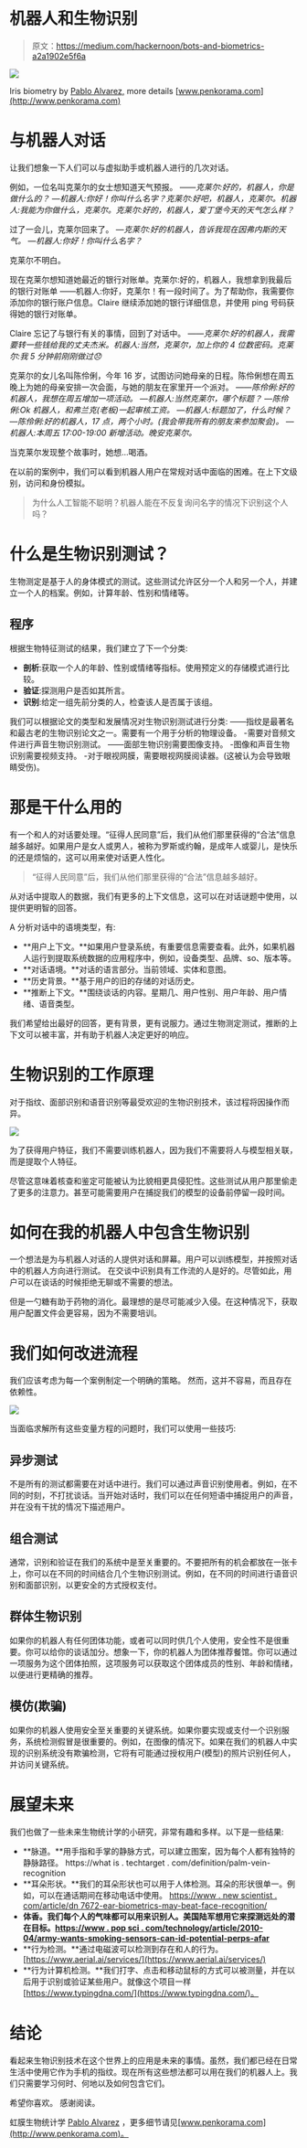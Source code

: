 # 机器人和生物识别

> 原文：<https://medium.com/hackernoon/bots-and-biometrics-a2a1902e5f6a>

![](img/7219c0901efe1fe5d78cf26b3b0e1e93.png)

Iris biometry by [Pablo Alvarez,](http://www.penkorama.com) more details [www.penkorama.com](http://www.penkorama.com)

# 与机器人对话

让我们想象一下人们可以与虚拟助手或机器人进行的几次对话。

例如，一位名叫克莱尔的女士想知道天气预报。
——*克莱尔:好的，机器人，你是做什么的？
—机器人:你好！你叫什么名字？克莱尔:好吧，机器人，克莱尔。机器人:我能为你做什么，克莱尔。克莱尔:好的，机器人，爱丁堡今天的天气怎么样？*

过了一会儿，克莱尔回来了。
*—克莱尔:好的机器人，告诉我现在因弗内斯的天气。
—机器人:你好！你叫什么名字？*

克莱尔不明白。

现在克莱尔想知道她最近的银行对账单。克莱尔:好的，机器人，我想拿到我最后的银行对账单
——机器人:你好，克莱尔！有一段时间了。为了帮助你，我需要你添加你的银行账户信息。Claire 继续添加她的银行详细信息，并使用 ping 号码获得她的银行对账单。

Claire 忘记了与银行有关的事情，回到了对话中。
*——克莱尔:好的机器人，我需要转一些钱给我的丈夫杰米。机器人:当然，克莱尔，加上你的 4 位数密码。克莱尔:我 5 分钟前刚刚做过😞*

克莱尔的女儿名叫陈伶俐，今年 16 岁，试图访问她母亲的日程。陈伶俐想在周五晚上为她的母亲安排一次会面，与她的朋友在家里开一个派对。
*——陈伶俐:好的机器人，我想在周五增加一项活动。
—机器人:当然克莱尔，哪个标题？
—陈伶俐:Ok 机器人，和弗兰克(老板)一起审核工资。
—机器人:标题加了，什么时候？
—陈伶俐:好的机器人，17 点，两个小时。(我会带我所有的朋友来参加聚会)。
—机器人:本周五 17:00-19:00 新增活动。晚安克莱尔。*

当克莱尔发现整个故事时，她想…喝酒。

在以前的案例中，我们可以看到机器人用户在常规对话中面临的困难。在上下文级别，访问和身份模拟。

> 为什么人工智能不聪明？机器人能在不反复询问名字的情况下识别这个人吗？

# 什么是生物识别测试？

生物测定是基于人的身体模式的测试。这些测试允许区分一个人和另一个人，并建立一个人的档案。例如，计算年龄、性别和情绪等。

## 程序

根据生物特征测试的结果，我们建立了下一个分类:

*   **剖析**:获取一个人的年龄、性别或情绪等指标。使用预定义的存储模式进行比较。
*   **验证**:探测用户是否如其所言。
*   **识别**:给定一组先前分类的人，检查该人是否属于该组。

我们可以根据论文的类型和发展情况对生物识别测试进行分类:
——指纹是最著名和最古老的生物识别论文之一。需要有一个用于分析的物理设备。
-需要对音频文件进行声音生物识别测试。
——面部生物识别需要图像支持。
-图像和声音生物识别需要视频支持。
-对于眼视网膜，需要眼视网膜阅读器。(这被认为会导致眼睛受伤)。

# 那是干什么用的

有一个和人的对话要处理。“征得人民同意”后，我们从他们那里获得的“合法”信息越多越好。如果用户是女人或男人，被称为罗斯或约翰，是成年人或婴儿，是快乐的还是烦恼的，这可以用来使对话更人性化。

> “征得人民同意”后，我们从他们那里获得的“合法”信息越多越好。

从对话中提取人的数据，我们有更多的上下文信息，这可以在对话谜题中使用，以提供更明智的回答。

A 分析对话中的语境类型，有:

*   **用户上下文。**如果用户登录系统，有重要信息需要查看。此外，如果机器人运行到提取系统数据的应用程序中，例如，设备类型、品牌、so、版本等。
*   **对话语境。**对话的语言部分。当前领域、实体和意图。
*   **历史背景。**基于用户的旧的存储的对话历史。
*   **推断上下文。**围绕谈话的内容。星期几、用户性别、用户年龄、用户情绪、语音类型。

我们希望给出最好的回答，更有背景，更有说服力。通过生物测定测试，推断的上下文可以被丰富，并有助于机器人决定更好的响应。

# 生物识别的工作原理

对于指纹、面部识别和语音识别等最受欢迎的生物识别技术，该过程将因操作而异。

![](img/c542cc58dcfc945fc9cc627798842112.png)

为了获得用户特征，我们不需要训练机器人，因为我们不需要将人与模型相关联，而是提取个人特征。

尽管这意味着核查和鉴定可能被认为比貌相更具侵犯性。这些测试从用户那里偷走了更多的注意力。甚至可能需要用户在捕捉我们的模型的设备前停留一段时间。

# 如何在我的机器人中包含生物识别

一个想法是为与机器人对话的人提供对话和屏幕。用户可以训练模型，并按照对话中的机器人方向进行测试。
在交谈中识别具有工作流的人是好的。尽管如此，用户可以在谈话的时候拒绝无聊或不需要的想法。

但是一勺糖有助于药物的消化。最理想的是尽可能减少入侵。在这种情况下，获取用户配置文件会更容易，因为不需要培训。

# 我们如何改进流程

我们应该考虑为每一个案例制定一个明确的策略。
然而，这并不容易，而且存在依赖性。

![](img/8da3b18ef072193742dcbb9b72bdd5ab.png)

当面临求解所有这些变量方程的问题时，我们可以使用一些技巧:

## 异步测试

不是所有的测试都需要在对话中进行。我们可以通过声音识别使用者。例如，在不同的时刻，不打扰谈话。当开始对话时，我们可以在任何短语中捕捉用户的声音，并在没有干扰的情况下描述用户。

## 组合测试

通常，识别和验证在我们的系统中是至关重要的。不要把所有的机会都放在一张卡上，你可以在不同的时间结合几个生物识别测试。例如，在不同的时间进行语音识别和面部识别，以更安全的方式授权支付。

## 群体生物识别

如果你的机器人有任何团体功能，或者可以同时供几个人使用，安全性不是很重要。你可以给你的谈话加分。想象一下，你的机器人为团体推荐餐馆。你可以通过一项服务为这个团体拍照，这项服务可以获取这个团体成员的性别、年龄和情绪，以便进行更精确的推荐。

## 模仿(欺骗)

如果你的机器人使用安全至关重要的关键系统。如果你要实现或支付一个识别服务，系统检测假冒是很重要的。例如，在图像的情况下。如果在我们的机器人中实现的识别系统没有欺骗检测，它将有可能通过授权用户(模型)的照片识别任何人，并访问关键系统。

# 展望未来

我们也做了一些未来生物统计学的小研究，非常有趣和多样。以下是一些结果:

*   **脉道。**用手指和手掌的静脉方式，可以建立图案，因为每个人都有独特的静脉路径。
    https://what is . techtarget . com/definition/palm-vein-recognition
*   **耳朵形状。**我们的耳朵形状也可以用于人体检测。耳朵的形状很单一。例如，可以在通话期间在移动电话中使用。
    [https://www . new scientist . com/article/dn 7672-ear-biometrics-may-beat-face-recognition/](https://www.newscientist.com/article/dn7672-ear-biometrics-may-beat-face-recognition/)
*   **体香。我们每个人的气味都可以用来识别人。美国陆军想用它来探测远处的潜在目标。[https://www . pop sci . com/technology/article/2010-04/army-wants-smoking-sensors-can-id-potential-perps-afar](https://www.popsci.com/technology/article/2010-04/army-wants-smelling-sensors-can-id-potential-perps-afar)**
*   **行为检测。**通过电磁波可以检测到存在和人的行为。[https://www.aerial.ai/services/](https://www.aerial.ai/services/)
*   **行为计算机检测。**我们打字、点击和移动鼠标的方式可以被测量，并在以后用于识别或验证某些用户。就像这个项目一样[https://www.typingdna.com/](https://www.typingdna.com/)。

# 结论

看起来生物识别技术在这个世界上的应用是未来的事情。虽然，我们都已经在日常生活中使用它作为手机的指纹。现在所有这些想法都可以用在我们的机器人上。我们只需要学习何时、何地以及如何包含它们。

希望你喜欢。
感谢阅读。

虹膜生物统计学 [Pablo Alvarez](http://www.penkorama.com) ，更多细节请见[www.penkorama.com](http://www.penkorama.com)。